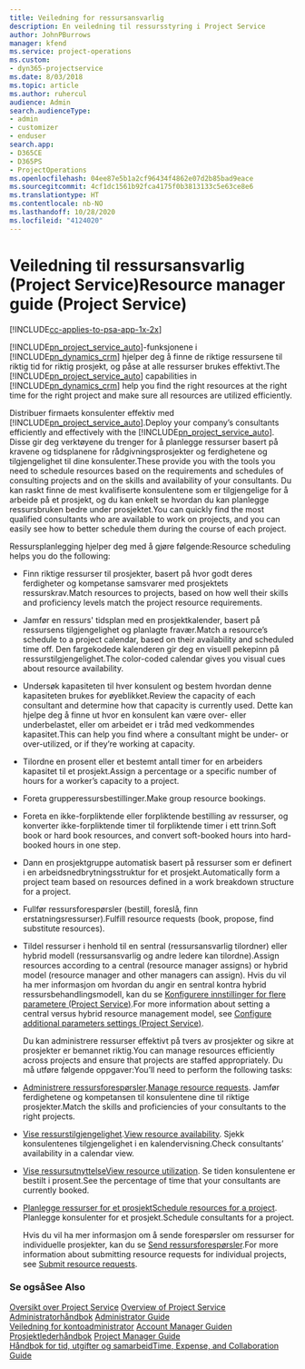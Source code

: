 ```yaml
---
title: Veiledning for ressursansvarlig
description: En veiledning til ressursstyring i Project Service
author: JohnPBurrows
manager: kfend
ms.service: project-operations
ms.custom:
- dyn365-projectservice
ms.date: 8/03/2018
ms.topic: article
ms.author: ruhercul
audience: Admin
search.audienceType:
- admin
- customizer
- enduser
search.app:
- D365CE
- D365PS
- ProjectOperations
ms.openlocfilehash: 04ee87e5b1a2cf96434f4862e07d2b85bad9eace
ms.sourcegitcommit: 4cf1dc1561b92fca4175f0b3813133c5e63ce8e6
ms.translationtype: HT
ms.contentlocale: nb-NO
ms.lasthandoff: 10/28/2020
ms.locfileid: "4124020"
---
```

# <a name="resource-manager-guide-project-service"></a><span data-ttu-id="34b06-103">Veiledning til ressursansvarlig (Project Service)</span><span class="sxs-lookup"><span data-stu-id="34b06-103">Resource manager guide (Project Service)</span></span>

[!INCLUDE[cc-applies-to-psa-app-1x-2x](../includes/cc-applies-to-psa-app-1x-2x.md)]

<span data-ttu-id="34b06-104">[!INCLUDE[pn_project_service_auto](../includes/pn-project-service-auto.md)]-funksjonene i [!INCLUDE[pn_dynamics_crm](../includes/pn-dynamics-crm.md)] hjelper deg å finne de riktige ressursene til riktig tid for riktig prosjekt, og påse at alle ressurser brukes effektivt.</span><span class="sxs-lookup"><span data-stu-id="34b06-104">The [!INCLUDE[pn_project_service_auto](../includes/pn-project-service-auto.md)] capabilities in [!INCLUDE[pn_dynamics_crm](../includes/pn-dynamics-crm.md)] help you find the right resources at the right time for the right project and make sure all resources are utilized efficiently.</span></span>  
  
 <span data-ttu-id="34b06-105">Distribuer firmaets konsulenter effektiv med [!INCLUDE[pn_project_service_auto](../includes/pn-project-service-auto.md)].</span><span class="sxs-lookup"><span data-stu-id="34b06-105">Deploy your company’s consultants efficiently and effectively with the [!INCLUDE[pn_project_service_auto](../includes/pn-project-service-auto.md)].</span></span> <span data-ttu-id="34b06-106">Disse gir deg verktøyene du trenger for å planlegge ressurser basert på kravene og tidsplanene for rådgivningsprosjekter og ferdighetene og tilgjengelighet til dine konsulenter.</span><span class="sxs-lookup"><span data-stu-id="34b06-106">These provide you with the tools you need to schedule resources based on the requirements and schedules of consulting projects and on the skills and availability of your consultants.</span></span> <span data-ttu-id="34b06-107">Du kan raskt finne de mest kvalifiserte konsulentene som er tilgjengelige for å arbeide på et prosjekt, og du kan enkelt se hvordan du kan planlegge ressursbruken bedre under prosjektet.</span><span class="sxs-lookup"><span data-stu-id="34b06-107">You can quickly find the most qualified consultants who are available to work on projects, and you can easily see how to better schedule them during the course of each project.</span></span>  
  
 <span data-ttu-id="34b06-108">Ressursplanlegging hjelper deg med å gjøre følgende:</span><span class="sxs-lookup"><span data-stu-id="34b06-108">Resource scheduling helps you do the following:</span></span>  
  
- <span data-ttu-id="34b06-109">Finn riktige ressurser til prosjekter, basert på hvor godt deres ferdigheter og kompetanse samsvarer med prosjektets ressurskrav.</span><span class="sxs-lookup"><span data-stu-id="34b06-109">Match resources to projects, based on how well their skills and proficiency levels match the project resource requirements.</span></span>  
  
- <span data-ttu-id="34b06-110">Jamfør en ressurs' tidsplan med en prosjektkalender, basert på ressursens tilgjengelighet og planlagte fravær.</span><span class="sxs-lookup"><span data-stu-id="34b06-110">Match a resource’s schedule to a project calendar, based on their availability and scheduled time off.</span></span> <span data-ttu-id="34b06-111">Den fargekodede kalenderen gir deg en visuell pekepinn på ressurstilgjengelighet.</span><span class="sxs-lookup"><span data-stu-id="34b06-111">The color-coded calendar gives you visual cues about resource availability.</span></span>  
  
- <span data-ttu-id="34b06-112">Undersøk kapasiteten til hver konsulent og bestem hvordan denne kapasiteten brukes for øyeblikket.</span><span class="sxs-lookup"><span data-stu-id="34b06-112">Review the capacity of each consultant and determine how that capacity is currently used.</span></span> <span data-ttu-id="34b06-113">Dette kan hjelpe deg å finne ut hvor en konsulent kan være over- eller underbelastet, eller om arbeidet er i tråd med vedkommendes kapasitet.</span><span class="sxs-lookup"><span data-stu-id="34b06-113">This can help you find where a consultant might be under- or over-utilized, or if they’re working at capacity.</span></span>  
  
- <span data-ttu-id="34b06-114">Tilordne en prosent eller et bestemt antall timer for en arbeiders kapasitet til et prosjekt.</span><span class="sxs-lookup"><span data-stu-id="34b06-114">Assign a percentage or a specific number of hours for a worker’s capacity to a project.</span></span>  
  
- <span data-ttu-id="34b06-115">Foreta grupperessursbestillinger.</span><span class="sxs-lookup"><span data-stu-id="34b06-115">Make group resource bookings.</span></span>  
  
- <span data-ttu-id="34b06-116">Foreta en ikke-forpliktende eller forpliktende bestilling av ressurser, og konverter ikke-forpliktende timer til forpliktende timer i ett trinn.</span><span class="sxs-lookup"><span data-stu-id="34b06-116">Soft book or hard book resources, and convert soft-booked hours into hard-booked hours in one step.</span></span>  
  
- <span data-ttu-id="34b06-117">Dann en prosjektgruppe automatisk basert på ressurser som er definert i en arbeidsnedbrytningsstruktur for et prosjekt.</span><span class="sxs-lookup"><span data-stu-id="34b06-117">Automatically form a project team based on resources defined in a work breakdown structure for a project.</span></span>  
  
- <span data-ttu-id="34b06-118">Fullfør ressursforespørsler (bestill, foreslå, finn erstatningsressurser).</span><span class="sxs-lookup"><span data-stu-id="34b06-118">Fulfill resource requests (book, propose, find substitute resources).</span></span>  
  
- <span data-ttu-id="34b06-119">Tildel ressurser i henhold til en sentral (ressursansvarlig tilordner) eller hybrid modell (ressursansvarlig og andre ledere kan tilordne).</span><span class="sxs-lookup"><span data-stu-id="34b06-119">Assign resources according to a central (resource manager assigns) or hybrid model (resource manager and other managers can assign).</span></span> <span data-ttu-id="34b06-120">Hvis du vil ha mer informasjon om hvordan du angir en sentral kontra hybrid ressursbehandlingsmodell, kan du se [Konfigurere innstillinger for flere parametere (Project Service)](../psa/configure-additional-parameters-settings.md).</span><span class="sxs-lookup"><span data-stu-id="34b06-120">For more information about setting a central versus hybrid resource management model, see [Configure additional parameters settings (Project Service)](../psa/configure-additional-parameters-settings.md).</span></span>  
  
  <span data-ttu-id="34b06-121">Du kan administrere ressurser effektivt på tvers av prosjekter og sikre at prosjekter er bemannet riktig.</span><span class="sxs-lookup"><span data-stu-id="34b06-121">You can manage resources efficiently across projects and ensure that projects are staffed appropriately.</span></span> <span data-ttu-id="34b06-122">Du må utføre følgende oppgaver:</span><span class="sxs-lookup"><span data-stu-id="34b06-122">You’ll need to perform the following tasks:</span></span>  
  
- <span data-ttu-id="34b06-123">[Administrere ressursforespørsler](../psa/manage-resource-requests.md).</span><span class="sxs-lookup"><span data-stu-id="34b06-123">[Manage resource requests](../psa/manage-resource-requests.md).</span></span> <span data-ttu-id="34b06-124">Jamfør ferdighetene og kompetansen til konsulentene dine til riktige prosjekter.</span><span class="sxs-lookup"><span data-stu-id="34b06-124">Match the skills and proficiencies of your consultants to the right projects.</span></span>  
  
- <span data-ttu-id="34b06-125">[Vise ressurstilgjengelighet](../psa/view-resource-availability.md).</span><span class="sxs-lookup"><span data-stu-id="34b06-125">[View resource availability](../psa/view-resource-availability.md).</span></span> <span data-ttu-id="34b06-126">Sjekk konsulentenes tilgjengelighet i en kalendervisning.</span><span class="sxs-lookup"><span data-stu-id="34b06-126">Check consultants’ availability in a calendar view.</span></span>  
  
- <span data-ttu-id="34b06-127">[Vise ressursutnyttelse](../psa/view-resource-utilization.md)</span><span class="sxs-lookup"><span data-stu-id="34b06-127">[View resource utilization](../psa/view-resource-utilization.md).</span></span> <span data-ttu-id="34b06-128">Se tiden konsulentene er bestilt i prosent.</span><span class="sxs-lookup"><span data-stu-id="34b06-128">See the percentage of time that your consultants are currently booked.</span></span>  
  
- <span data-ttu-id="34b06-129">[Planlegge ressurser for et prosjekt](../psa/schedule-resources-project.md)</span><span class="sxs-lookup"><span data-stu-id="34b06-129">[Schedule resources for a project](../psa/schedule-resources-project.md).</span></span> <span data-ttu-id="34b06-130">Planlegge konsulenter for et prosjekt.</span><span class="sxs-lookup"><span data-stu-id="34b06-130">Schedule consultants for a project.</span></span>  
  
  <span data-ttu-id="34b06-131">Hvis du vil ha mer informasjon om å sende forespørsler om ressurser for individuelle prosjekter, kan du se [Send ressursforespørsler](../psa/submit-resource-requests.md).</span><span class="sxs-lookup"><span data-stu-id="34b06-131">For more information about submitting resource requests for individual projects, see [Submit resource requests](../psa/submit-resource-requests.md).</span></span>  
  
### <a name="see-also"></a><span data-ttu-id="34b06-132">Se også</span><span class="sxs-lookup"><span data-stu-id="34b06-132">See Also</span></span>  
 <span data-ttu-id="34b06-133">[Oversikt over Project Service](../psa/overview.md) </span><span class="sxs-lookup"><span data-stu-id="34b06-133">[Overview of Project Service](../psa/overview.md) </span></span>  
 <span data-ttu-id="34b06-134">[Administratorhåndbok](../psa/admin-guide.md) </span><span class="sxs-lookup"><span data-stu-id="34b06-134">[Administrator Guide](../psa/admin-guide.md) </span></span>  
 <span data-ttu-id="34b06-135">[Veiledning for kontoadministrator](../psa/account-manager-guide.md) </span><span class="sxs-lookup"><span data-stu-id="34b06-135">[Account Manager Guiden](../psa/account-manager-guide.md) </span></span>  
 <span data-ttu-id="34b06-136">[Prosjektlederhåndbok](../psa/project-manager-guide.md) </span><span class="sxs-lookup"><span data-stu-id="34b06-136">[Project Manager Guide](../psa/project-manager-guide.md) </span></span>  
 [<span data-ttu-id="34b06-137">Håndbok for tid, utgifter og samarbeid</span><span class="sxs-lookup"><span data-stu-id="34b06-137">Time, Expense, and Collaboration Guide</span></span>](../psa/time-expense-collaboration-guide.md)
